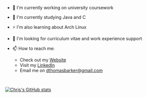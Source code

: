 
- 🔭 I'm currently working on university coursework

- 🌱 I'm currently studying Java and C

- ⚡ I'm also learning about Arch Linux

- 🤔 I'm looking for curriculum vitae and work experience support

- 📫 How to reach me:

  - Check out my [Website](https://dylantjb.com)
  - Visit my [LinkedIn](https://www.linkedin.com/in/dylantjb)
  - Email me on [dthomasbarker@gmail.com](mailto:dthomasbarker@gmail.com)
<br>

[![Chris's GitHub stats](https://github-readme-stats.vercel.app/api?username=dylantjb&show_icons=true&theme=tokyonight)](https://github.com/anuraghazra/github-readme-stats)
